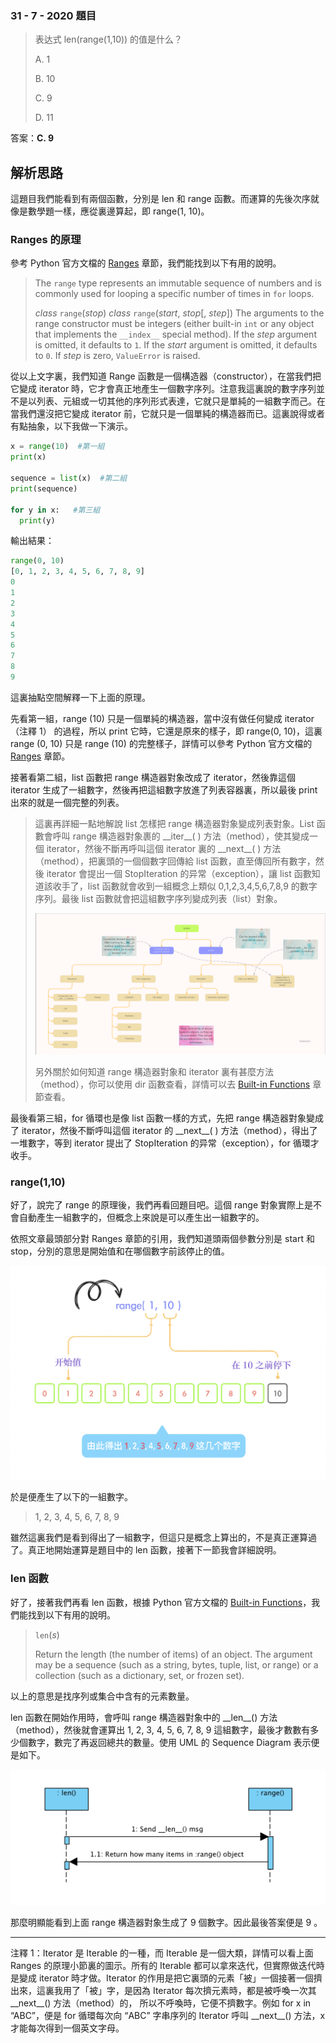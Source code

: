 ### 31 - 7 - 2020 題目

> 表达式 len(range(1,10)) 的值是什么？
>
> A. 1
>
> B. 10
>
> C. 9
>
> D. 11



答案：**C. 9**

## 解析思路

這題目我們能看到有兩個函數，分別是 len 和 range 函數。而運算的先後次序就像是數學題一樣，應從裏邊算起，即 range(1, 10)。

### Ranges 的原理

參考 Python 官方文檔的 [Ranges](https://docs.python.org/3/library/stdtypes.html?highlight=range#ranges) 章節，我們能找到以下有用的說明。

> The `range` type represents an immutable sequence of numbers and is commonly used for looping a specific number of times in `for` loops.
>
> *class* `range`(*stop*)
> *class* `range`(*start*, *stop*[, *step*])
> The arguments to the range constructor must be integers (either built-in `int` or any object that implements the `__index__` special method). If the *step* argument is omitted, it defaults to `1`. If the *start* argument is omitted, it defaults to `0`. If *step* is zero, `ValueError` is raised.

從以上文字裏，我們知道 Range 函數是一個構造器（constructor），在當我們把它變成 iterator 時，它才會真正地產生一個數字序列。注意我這裏說的數字序列並不是以列表、元組或一切其他的序列形式表達，它就只是單純的一組數字而己。在當我們還沒把它變成 iterator 前，它就只是一個單純的構造器而已。這裏說得或者有點抽象，以下我做一下演示。

```python
x = range(10)  #第一組
print(x)

sequence = list(x)  #第二組
print(sequence)

for y in x:   #第三組
  print(y)
```

輸出結果：

```python
range(0, 10)
[0, 1, 2, 3, 4, 5, 6, 7, 8, 9]
0
1
2
3
4
5
6
7
8
9
```

這裏抽點空間解釋一下上面的原理。

先看第一組，range (10) 只是一個單純的構造器，當中沒有做任何變成 iterator（注釋 1） 的過程，所以 print 它時，它還是原來的樣子，即 range(0, 10)，這裏 range (0, 10) 只是 range (10) 的完整樣子，詳情可以參考 Python 官方文檔的 [Ranges](https://docs.python.org/3/library/stdtypes.html?highlight=range#ranges) 章節。

接著看第二組，list 函數把 range 構造器對象改成了 iterator，然後靠這個 iterator 生成了一組數字，然後再把這組數字放進了列表容器裏，所以最後 print 出來的就是一個完整的列表。

> 這裏再詳細一點地解說 list 怎樣把 range 構造器對象變成列表對象。List 函數會呼叫 range 構造器對象裹的 \_\_iter\_\_( ) 方法（method），使其變成一個 iterator，然後不斷再呼叫這個 iterator 裏的 \_\_next\_\_( ) 方法（method），把裏頭的一個個數字回傳給 list 函數，直至傳回所有數字，然後 iterator 會提出一個 StopIteration 的异常（exception），讓 list 函數知道該收手了，list 函數就會收到一組概念上類似 0,1,2,3,4,5,6,7,8,9 的數字序列。最後 list 函數就會把這組數字序列變成列表（list）對象。
>
> ![](./images/Iterable(*2008022223).png)
>
> 另外關於如何知道 range 構造器對象和 iterator 裏有甚麼方法（method），你可以使用 dir 函數查看，詳情可以去 [Built-in Functions](https://docs.python.org/3/library/functions.html?highlight=dir#dir) 章節查看。

最後看第三組，for 循環也是像 list 函數一樣的方式，先把 range 構造器對象變成了 iterator，然後不斷呼叫這個 iterator 的 \_\_next\_\_( ) 方法（method），得出了一堆數字，等到 iterator 提出了 StopIteration 的异常（exception），for 循環才收手。

### range(1,10)

好了，說完了 range 的原理後，我們再看回題目吧。這個 range 對象實際上是不會自動產生一組數字的，但概念上來說是可以產生出一組數字的。

依照文章最頭部分對 Ranges 章節的引用，我們知道頭兩個參數分別是 start 和 stop，分別的意思是開始值和在哪個數字前該停止的值。

![](./images/200731.png)

於是便產生了以下的一組數字。

> 1, 2, 3, 4, 5, 6, 7, 8, 9

雖然這裏我們是看到得出了一組數字，但這只是概念上算出的，不是真正運算過了。真正地開始運算是題目中的 len 函數，接著下一節我會詳細說明。

### len 函數

好了，接著我們再看 len 函數，根據 Python 官方文檔的 [Built-in Functions](https://docs.python.org/3/library/functions.html?highlight=len#len)，我們能找到以下有用的說明。

> `len`(*s*)
>
> Return the length (the number of items) of an object. The argument may be a sequence (such as a string, bytes, tuple, list, or range) or a collection (such as a dictionary, set, or frozen set).

以上的意思是找序列或集合中含有的元素數量。

len 函數在開始作用時，會呼叫 range 構造器對象中的 \_\_len\_\_() 方法（method），然後就會運算出 1, 2, 3, 4, 5, 6, 7, 8, 9 這組數字，最後才數數有多少個數字，數完了再返回總共的數量。使用 UML 的 Sequence Diagram 表示便是如下。

![](./images/200731_UML.png)

那麼明顯能看到上面 range 構造器對象生成了 9 個數字。因此最後答案便是 9 。

---

注釋 1：Iterator 是 Iterable 的一種，而 Iterable 是一個大類，詳情可以看上面 Ranges 的原理小節裏的圖示。所有的 Iterable 都可以拿來迭代，但實際做迭代時是變成 iterator 時才做。Iterator 的作用是把它裏頭的元素「被」一個接著一個擠出來，這裏我用了「被」字，是因為 Iterator 每次擠元素時，都是被呼喚一次其 \_\_next\_\_() 方法（method）的， 所以不呼喚時，它便不擠數字。例如 for x in “ABC”，便是 for 循環每次向 “ABC” 字串序列的 Iterator 呼叫 \_\_next\_\_() 方法，x 才能每次得到一個英文字母。